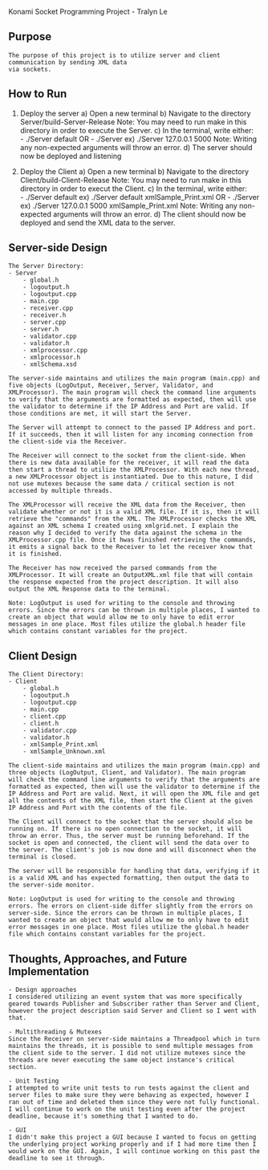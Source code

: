 Konami Socket Programming Project - Tralyn Le

## Purpose
    The purpose of this project is to utilize server and client communication by sending XML data
    via sockets. 

## How to Run
1. Deploy the server
    a) Open a new terminal
    b) Navigate to the directory Server/build-Server-Release
       Note: You may need to run make in this directory in order to execute the Server.
    c) In the terminal, write either:   
        - ./Server default
        OR
        - ./Server <IPADDRESS> <PORT>
          ex) ./Server 127.0.0.1 5000
       Note: Writing any non-expected arguments will throw an error.
    d) The server should now be deployed and listening 

2. Deploy the Client
    a) Open a new terminal
    b) Navigate to the directory Client/build-Client-Release
       Note: You may need to run make in this directory in order to execut the Client.
    c) In the terminal, write either:   
        - ./Server default <XMLFILE>
          ex) ./Server default xmlSample_Print.xml
        OR
        - ./Server <IPADDRESS> <PORT> <XMLFILE>
          ex) ./Server 127.0.0.1 5000 xmlSample_Print.xml
       Note: Writing any non-expected arguments will throw an error.
    d) The client should now be deployed and send the XML data to the server.


## Server-side Design
    The Server Directory:
    - Server
        - global.h
        - logoutput.h
        - logoutput.cpp
        - main.cpp
        - receiver.cpp
        - receiver.h
        - server.cpp
        - server.h
        - validator.cpp
        - validator.h
        - xmlprocessor.cpp
        - xmlprocessor.h
        - xmlSchema.xsd
    
    The server-side maintains and utilizes the main program (main.cpp) and five objects (LogOutput, Receiver, Server, Validator, and XMLProcessor). The main program will check the command line arguments to verify that the arguments are formatted as expected, then will use the validator to determine if the IP Address and Port are valid. If those conditions are met, it will start the Server. 

    The Server will attempt to connect to the passed IP Address and port. If it succeeds, then it will listen for any incoming connection from the client-side via the Receiver. 

    The Receiver will connect to the socket from the client-side. When there is new data available for the receiver, it will read the data then start a thread to utilize the XMLProcessor. With each new thread, a new XMLProcessor object is instantiated. Due to this nature, I did not use mutexes because the same data / critical section is not accessed by multiple threads. 

    The XMLProcessor will receive the XML data from the Receiver, then validate whether or not it is a valid XML file. If it is, then it will retrieve the "commands" from the XML. The XMLProcessor checks the XML against an XML schema I created using xmlgrid.net. I explain the reason why I decided to verify the data against the schema in the XMLProcessor.cpp file. Once it hwas finished retrieving the commands, it emits a signal back to the Receiver to let the receiver know that it is finished.

    The Receiver has now received the parsed commands from the XMLProcessor. It will create an OutputXML.xml file that will contain the response expected from the project description. It will also output the XML Response data to the terminal. 

    Note: LogOutput is used for writing to the console and throwing errors. Since the errors can be thrown in multiple places, I wanted to create an object that would allow me to only have to edit error messages in one place. Most files utilize the global.h header file which contains constant variables for the project. 

## Client Design
    The Client Directory:
    - Client
        - global.h
        - logoutput.h
        - logoutput.cpp
        - main.cpp
        - client.cpp
        - client.h
        - validator.cpp
        - validator.h
        - xmlSample_Print.xml
        - xmlSample_Unknown.xml

    The client-side maintains and utilizes the main program (main.cpp) and three objects (LogOutput, Client, and Validator). The main program will check the command line arguments to verify that the arguments are formatted as expected, then will use the validator to determine if the IP Address and Port are valid. Next, it will open the XML file and get all the contents of the XML file, then start the Client at the given IP Address and Port with the contents of the file.
    
    The Client will connect to the socket that the server should also be running on. If there is no open connection to the socket, it will throw an error. Thus, the server must be running beforehand. If the socket is open and connected, the client will send the data over to the server. The client's job is now done and will disconnect when the terminal is closed.

    The server will be responsible for handling that data, verifying if it is a valid XML and has expected formatting, then output the data to the server-side monitor.

    Note: LogOutput is used for writing to the console and throwing errors. The errors on client-side differ slightly from the errors on server-side. Since the errors can be thrown in multiple places, I wanted to create an object that would allow me to only have to edit error messages in one place. Most files utilize the global.h header file which contains constant variables for the project. 


## Thoughts, Approaches, and Future Implementation

    - Design approaches
    I considered utilizing an event system that was more specifically geared towards Publisher and Subscriber rather than Server and Client, however the project description said Server and Client so I went with that. 

    - Multithreading & Mutexes
    Since the Receiver on server-side maintains a Threadpool which in turn maintains the threads, it is possible to send multiple messages from the client side to the server. I did not utilize mutexes since the threads are never executing the same object instance's critical section.

    - Unit Testing
    I attempted to write unit tests to run tests against the client and server files to make sure they were behaving as expected, however I ran out of time and deleted them since they were not fully functional. I will continue to work on the unit testing even after the project deadline, because it's something that I wanted to do. 

    - GUI
    I didn't make this project a GUI because I wanted to focus on getting the underlying project working properly and if I had more time then I would work on the GUI. Again, I will continue working on this past the deadline to see it through.
